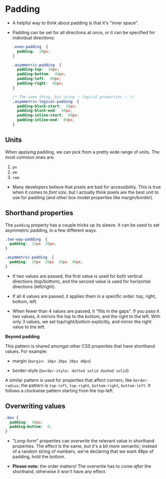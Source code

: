 
# Padding

- A helpful way to think about padding is that it's "inner space".

- Padding can be set for all directions at once, or it can be specified for individual directions:
	```css
	.even-padding  {
	  padding:  20px;
	}

	.asymmetric-padding  {
	  padding-top:  20px;
	  padding-bottom:  40px;
	  padding-left:  60px;
	  padding-right:  80px;
	}

	/* The same thing, but using ✨ logical properties ✨ */
	.asymmetric-logical-padding  {
	  padding-block-start:  20px;
	  padding-block-end:  40px;
	  padding-inline-start:  60px;
	  padding-inline-end:  80px;
	}
	```

## Units

When applying padding, we can pick from a pretty wide range of units. The most common ones are:

 1. `px`
 2. `em`
 3.  `rem`

 - Many developers believe that pixels are bad for accessibility. This is true when it comes to _font size_, but I actually think pixels are the best unit to use for padding (and other box model properties like margin/border).

## Shorthand properties

The  `padding`  property has a couple tricks up its sleeve. It can be used to set asymmetric padding, in a few different ways.
```css
.two-way-padding  {
  padding:  15px  30px;
}

.asymmetric-padding  {
  padding:  10px  20px  30px  40px;
}
```
- If two values are passed, the first value is used for both vertical directions (top/bottom), and the second value is used for horizontal directions (left/right).

- If all 4 values are passed, it applies them in a specific order: top, right, bottom, left.

- When fewer than 4 values are passed, it "fills in the gaps". If you pass it two values, it mirrors the top to the bottom, and the right to the left. With only 3 values, we set top/right/bottom explicitly, and mirror the right value to the left.

**Beyond padding**

This pattern is shared amongst other CSS properties that have shorthand values. For example:

-   margin (`margin: 10px 20px 30px 40px`)
    
-   border-style (`border-style: dotted solid dashed solid`)
    
A similar pattern is used for properties that affect corners, like  `border-radius`; the pattern is  `top-left`,  `top-right`,  `bottom-right`,  `bottom-left`. It follows a clockwise pattern starting from the top-left.

## Overwriting values
```css
.box {
  padding:  48px;
  padding-bottom:  0;
}
```
- "Long-form" properties can  _overwrite_  the relevant value in shorthand properties. The effect is the same, but it's a bit more semantic; instead of a random string of numbers, we're declaring that we want 48px of padding, hold the bottom.

- **Please note:**  the order matters! The overwrite has to come  _after_  the shorthand, otherwise it won't have any effect.
